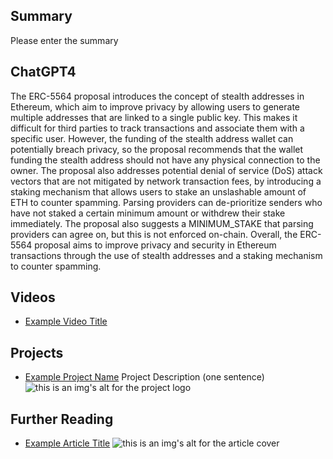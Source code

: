 ## Summary

Please enter the summary

## ChatGPT4

The ERC-5564 proposal introduces the concept of stealth addresses in Ethereum, which aim to improve privacy by allowing users to generate multiple addresses that are linked to a single public key. This makes it difficult for third parties to track transactions and associate them with a specific user. However, the funding of the stealth address wallet can potentially breach privacy, so the proposal recommends that the wallet funding the stealth address should not have any physical connection to the owner. The proposal also addresses potential denial of service (DoS) attack vectors that are not mitigated by network transaction fees, by introducing a staking mechanism that allows users to stake an unslashable amount of ETH to counter spamming. Parsing providers can de-prioritize senders who have not staked a certain minimum amount or withdrew their stake immediately. The proposal also suggests a MINIMUM_STAKE that parsing providers can agree on, but this is not enforced on-chain. Overall, the ERC-5564 proposal aims to improve privacy and security in Ethereum transactions through the use of stealth addresses and a staking mechanism to counter spamming.

## Videos

- [Example Video Title](https://www.youtube.com/watch?v=TDGq4aeevgY)

## Projects

- [Example Project Name](https://xxxx.xxx/xxxxx) Project Description (one sentence) ![this is an img's alt for the project logo](https://xxxx.xxx/project-logo.xxx)

## Further Reading

- [Example Article Title](https://xxxx.xxx/xxxxx) ![this is an img's alt for the article cover](https://xxxx.xxx/article-cover.xxx)
